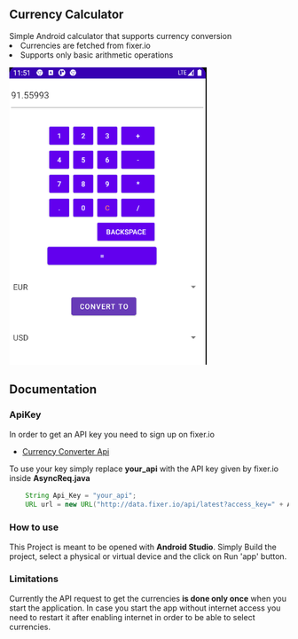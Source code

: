 <p align="center">
    <h2>Currency Calculator</h2>
Simple Android calculator that supports currency conversion
<li>Currencies are fetched from fixer.io</li>
<li>Supports only basic arithmetic operations</li>
</p>

![](Gui.png)

## Documentation


### ApiKey
In order to get an API key you need to sign up on fixer.io
 - [Currency Converter Api](https://fixer.io/)
 
 To use your key simply replace <b>your_api</b> with the API key given by fixer.io inside <b>AsyncReq.java</b>
```java
	String Api_Key = "your_api";
	URL url = new URL("http://data.fixer.io/api/latest?access_key=" + Api_Key);
```

### How to use
This Project is meant to be opened with <b>Android Studio</b>. Simply Build the project, 
select a physical or virtual device and the click on Run 'app' button.

### Limitations
Currently the API request to get the currencies <b>is done only once</b> when you start the application.
In case you start the app without internet access you need to restart it after enabling internet
in order to be able to select currencies.